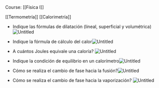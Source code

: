 Course: [[Física I]]

[[Termometría]]
[[Calorimetría]]

- Indique las fórmulas de dilatación (lineal, superficial y volumétrica)![Untitled](_private/Images/Termometría%20y%20Calorimetría/Untitled.png)

- Indique la fórmula de cálculo del calor![Untitled](_private/Images/Termometría%20y%20Calorimetría/Untitled%201.png)

- A cuántos Joules equivale una caloría?    ![Untitled](_private/Images/Termometría%20y%20Calorimetría/Untitled%202.png)

- Indique la condición de equilibrio en un calorímetro![Untitled](_private/Images/Termometría%20y%20Calorimetría/Untitled%203.png)

- Cómo se realiza el cambio de fase hacia la fusión?![Untitled](_private/Images/Termometría%20y%20Calorimetría/Untitled%204.png)

- Cómo se realiza el cambio de fase hacia la vaporización?    ![Untitled](_private/Images/Termometría%20y%20Calorimetría/Untitled%205.png)